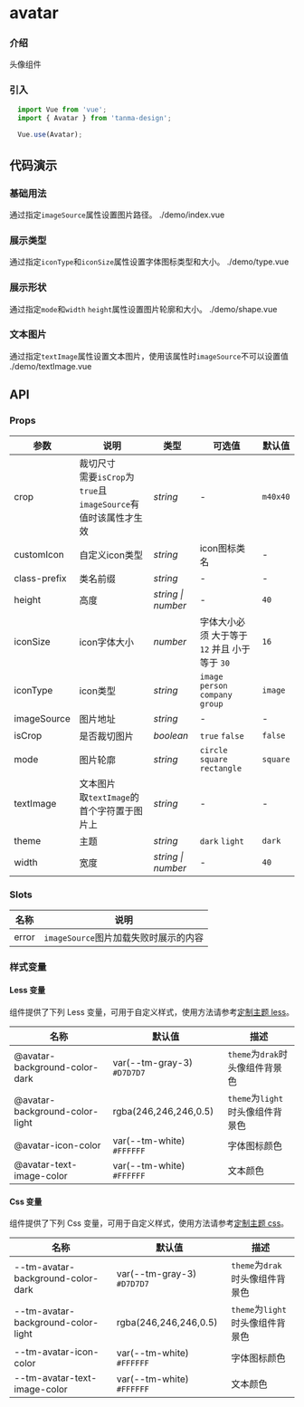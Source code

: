 # avatar

### 介绍

头像组件

### 引入

```js
  import Vue from 'vue';
  import { Avatar } from 'tanma-design';
  
  Vue.use(Avatar);
```

## 代码演示

### 基础用法
通过指定`imageSource`属性设置图片路径。
<demo-code>./demo/index.vue</demo-code>

### 展示类型
通过指定`iconType`和`iconSize`属性设置字体图标类型和大小。
<demo-code>./demo/type.vue</demo-code>

### 展示形状
通过指定`mode`和`width` `height`属性设置图片轮廓和大小。
<demo-code>./demo/shape.vue</demo-code>

### 文本图片
通过指定`textImage`属性设置文本图片，使用该属性时`imageSource`不可以设置值
<demo-code>./demo/textImage.vue</demo-code>


## API

### Props
参数 | 说明 | 类型 | 可选值 | 默认值
-- | -- | -- | -- | --
crop | 裁切尺寸 <br> 需要`isCrop`为`true`且`imageSource`有值时该属性才生效 | _string_ | - | `m40x40`
customIcon | 自定义icon类型 | _string_ | icon图标类名 | -
class-prefix | 类名前缀 | _string_ | - | -
height | 高度 | _string \| number_ | - | `40`
iconSize | icon字体大小 | _number_ | 字体大小必须 大于等于 `12` 并且 小于等于 `30` | `16`
iconType | icon类型 | _string_ | `image` `person` `company` `group` | `image`
imageSource | 图片地址 | _string_ | - | -
isCrop | 是否裁切图片 | _boolean_ | `true` `false` | `false`
mode | 图片轮廓 | _string_ | `circle` `square` `rectangle` | `square`
textImage | 文本图片 <br /> 取`textImage`的首个字符置于图片上 | _string_ | - | -
theme | 主题 | _string_ | `dark` `light` | `dark`
width | 宽度 | _string \| number_ | - | `40`

### Slots

名称 | 说明
-- | --
error | `imageSource`图片加载失败时展示的内容

### 样式变量

#### Less 变量

组件提供了下列 Less 变量，可用于自定义样式，使用方法请参考[定制主题 less](#/theme)。

名称 | 默认值 | 描述
-- | -- | --
@avatar-background-color-dark | var(--tm-gray-3) `#D7D7D7` | `theme`为`drak`时头像组件背景色
@avatar-background-color-light | rgba(246,246,246,0.5) | `theme`为`light`时头像组件背景色
@avatar-icon-color | var(--tm-white) `#FFFFFF` | 字体图标颜色
@avatar-text-image-color | var(--tm-white) `#FFFFFF` | 文本颜色

#### Css 变量

组件提供了下列 Css 变量，可用于自定义样式，使用方法请参考[定制主题 css](#/theme2)。

名称 | 默认值 | 描述
-- | -- | --
--tm-avatar-background-color-dark | var(--tm-gray-3) `#D7D7D7` | `theme`为`drak`时头像组件背景色
--tm-avatar-background-color-light |  rgba(246,246,246,0.5) | `theme`为`light`时头像组件背景色
--tm-avatar-icon-color | var(--tm-white) `#FFFFFF` | 字体图标颜色 
--tm-avatar-text-image-color | var(--tm-white) `#FFFFFF` | 文本颜色